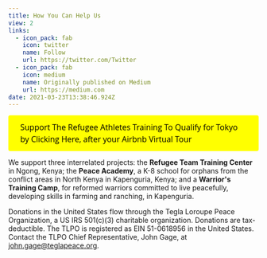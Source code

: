 ```yaml
---
title: How You Can Help Us
view: 2
links:
  - icon_pack: fab
    icon: twitter
    name: Follow
    url: https://twitter.com/Twitter
  - icon_pack: fab
    icon: medium
    name: Originally published on Medium
    url: https://medium.com
date: 2021-03-23T13:38:46.924Z
---
```

<a id='gfm-charity-donate-link' style='background-color:#ffff00; color: black; border-radius: 4px; padding: 12px 24px; display: inline-block; text-decoration: none; vertical-align: middle; font-size: 16px; font-family: Open Sans,sans-serif; line-height: 24px' role='button' href='https://charity.gofundme.com/o/en/donate-widget/29892'>Support The Refugee Athletes Training To Qualify for Tokyo by Clicking Here, after your Airbnb Virtual Tour</a>

We support three interrelated projects: the **Refugee Team Training Center** in Ngong, Kenya; the **Peace Academy**, a K-8 school for orphans from the conflict areas in North Kenya in Kapenguria, Kenya; and a **Warrior's Training Camp**, for reformed warriors committed to live peacefully, developing skills in farming and ranching, in Kapenguria.

Donations in the United States flow through the Tegla Loroupe Peace Organization, a US IRS 501(c)(3) charitable organization. Donations are tax-deductible. The TLPO is registered as EIN 51-0618956 in the United States. Contact the TLPO Chief Representative, John Gage, at john.gage@teglapeace.org.